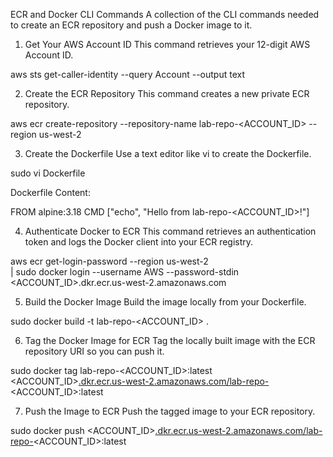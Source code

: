 ECR and Docker CLI Commands
A collection of the CLI commands needed to create an ECR repository and push a Docker image to it.

1. Get Your AWS Account ID
This command retrieves your 12-digit AWS Account ID.

aws sts get-caller-identity --query Account --output text

2. Create the ECR Repository
This command creates a new private ECR repository.

aws ecr create-repository --repository-name lab-repo-<ACCOUNT_ID> --region us-west-2

3. Create the Dockerfile
Use a text editor like vi to create the Dockerfile.

sudo vi Dockerfile

Dockerfile Content:

FROM alpine:3.18
CMD ["echo", "Hello from lab-repo-<ACCOUNT_ID>!"]

4. Authenticate Docker to ECR
This command retrieves an authentication token and logs the Docker client into your ECR registry.

aws ecr get-login-password --region us-west-2 \
  | sudo docker login --username AWS --password-stdin <ACCOUNT_ID>.dkr.ecr.us-west-2.amazonaws.com

5. Build the Docker Image
Build the image locally from your Dockerfile.

sudo docker build -t lab-repo-<ACCOUNT_ID> .

6. Tag the Docker Image for ECR
Tag the locally built image with the ECR repository URI so you can push it.

sudo docker tag lab-repo-<ACCOUNT_ID>:latest <ACCOUNT_ID>[.dkr.ecr.us-west-2.amazonaws.com/lab-repo-](https://.dkr.ecr.us-west-2.amazonaws.com/lab-repo-)<ACCOUNT_ID>:latest

7. Push the Image to ECR
Push the tagged image to your ECR repository.

sudo docker push <ACCOUNT_ID>[.dkr.ecr.us-west-2.amazonaws.com/lab-repo-](https://.dkr.ecr.us-west-2.amazonaws.com/lab-repo-)<ACCOUNT_ID>:latest
